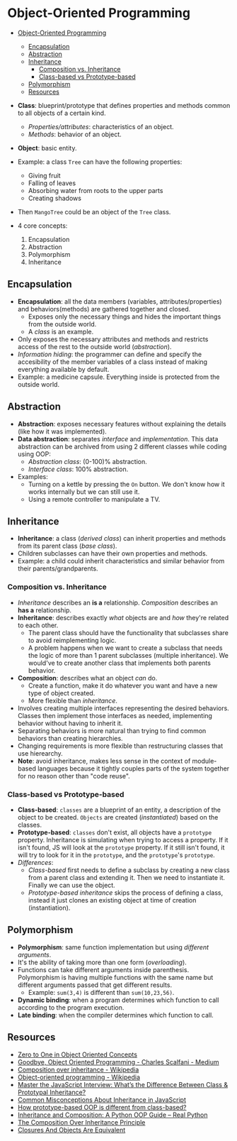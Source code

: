 # Object-Oriented Programming

- [Object-Oriented Programming](#object-oriented-programming)

  - [Encapsulation](#encapsulation)
  - [Abstraction](#abstraction)
  - [Inheritance](#inheritance)
    - [Composition vs. Inheritance](#composition-vs-inheritance)
    - [Class-based vs Prototype-based](#class-based-vs-prototype-based)
  - [Polymorphism](#polymorphism)
  - [Resources](#resources)

- **Class**: blueprint/prototype that defines properties and methods common to all objects of a
  certain kind.
  - _Properties/attributes_: characteristics of an object.
  - _Methods_: behavior of an object.
- **Object**: basic entity.

- Example: a class `Tree` can have the following properties:
  - Giving fruit
  - Falling of leaves
  - Absorbing water from roots to the upper parts
  - Creating shadows
- Then `MangoTree` could be an object of the `Tree` class.

- 4 core concepts:
  1. Encapsulation
  2. Abstraction
  3. Polymorphism
  4. Inheritance

## Encapsulation

- **Encapsulation**: all the data members (variables, attributes/properties) and behaviors(methods)
  are gathered together and closed.
  - Exposes only the necessary things and hides the important things from the outside world.
  - A _class_ is an example.
- Only exposes the necessary attributes and methods and restricts access of the rest to the outside
  world (_abstraction_).
- _Information hiding_: the programmer can define and specify the accesibility of the member
  variables of a class instead of making everything available by default.
- Example: a medicine capsule. Everything inside is protected from the outside world.

## Abstraction

- **Abstraction**: exposes necessary features without explaining the details (like how it was
  implemented).
- **Data abstraction**: separates _interface_ and _implementation_. This data abstraction can be
  archived from using 2 different classes while coding using OOP:
  - _Abstraction class_: (0-100)% abstraction.
  - _Interface class_: 100% abstraction.
- Examples:
  - Turning on a kettle by pressing the `On` button. We don't know how it works internally but we
    can still use it.
  - Using a remote controller to manipulate a TV.

## Inheritance

- **Inheritance**: a class (_derived class_) can inherit properties and methods from its parent
  class (_base class_).
- Children subclasses can have their own properties and methods.
- Example: a child could inherit characteristics and similar behavior from their
  parents/grandparents.

### Composition vs. Inheritance

- _Inheritance_ describes an **is a** relationship. _Composition_ describes an **has a**
  relationship.
- **Inheritance**: describes exactly _what_ objects are and _how_ they're related to each other.
  - The parent class should have the functionality that subclasses share to avoid reimplementing
    logic.
  - A problem happens when we want to create a subclass that needs the logic of more than 1 parent
    subclasses (multiple inheritance). We would've to create another class that implements both
    parents behavior.
- **Composition**: describes what an object _can_ do.
  - Create a function, make it do whatever you want and have a new type of object created.
  - More flexible than _inheritance_.
- Involves creating multiple interfaces representing the desired behaviors. Classes then implement
  those interfaces as needed, implementing behavior without having to inherit it.
- Separating behaviors is more natural than trying to find common behaviors than creating
  hierarchies.
- Changing requirements is more flexible than restructuring classes that use hierearchy.
- **Note**: avoid inheritance, makes less sense in the context of module-based languages because it
  tightly couples parts of the system together for no reason other than "code reuse".

### Class-based vs Prototype-based

- **Class-based**: `classes` are a blueprint of an entity, a description of the object to be
  created. `Objects` are created (_instantiated_) based on the classes.
- **Prototype-based**: `classes` don't exist, all objects have a `prototype` property. Inheritance
  is simulating when trying to access a property. If it isn't found, JS will look at the `prototype`
  property. If it still isn't found, it will try to look for it in the `prototype`, and the
  `prototype`'s `prototype`.
- _Differences_:
  - _Class-based_ first needs to define a subclass by creating a new class from a parent class and
    extending it. Then we need to instantiate it. Finally we can use the object.
  - _Prototype-based inheritance_ skips the process of defining a class, instead it just clones an
    existing object at time of creation (instantiation).

## Polymorphism

- **Polymorphism**: same function implementation but using _different arguments_.
- It's the ability of taking more than one form (_overloading_).
- Functions can take different arguments inside parenthesis. Polymorphism is having multiple
  functions with the same name but different arguments passed that get different results.
  - Example: `sum(3,4)` is different than `sum(10,23,56)`.
- **Dynamic binding**: when a program determines which function to call according to the program
  execution.
- **Late binding**: when the compiler determines which function to call.

## Resources

- [Zero to One in Object Oriented Concepts](https://www.freecodecamp.org/news/object-oriented-concepts/)
- [Goodbye, Object Oriented Programming - Charles Scalfani - Medium](https://medium.com/@cscalfani/goodbye-object-oriented-programming-a59cda4c0e53)
- [Composition over inheritance - Wikipedia](https://en.wikipedia.org/wiki/Composition_over_inheritance)
- [Object-oriented programming - Wikipedia](https://en.wikipedia.org/wiki/Object-oriented_programming)
- [Master the JavaScript Interview: What’s the Difference Between Class & Prototypal Inheritance?](https://medium.com/javascript-scene/master-the-javascript-interview-what-s-the-difference-between-class-prototypal-inheritance-e4cd0a7562e9)
- [Common Misconceptions About Inheritance in JavaScript](https://medium.com/javascript-scene/common-misconceptions-about-inheritance-in-javascript-d5d9bab29b0a)
- [How prototype-based OOP is different from class-based?](http://developer-interview.com/p/oop-ood/how-prototype-based-oop-is-different-from-class-based-13)
- [Inheritance and Composition: A Python OOP Guide – Real Python](https://realpython.com/inheritance-composition-python/)
- [The Composition Over Inheritance Principle](https://python-patterns.guide/gang-of-four/composition-over-inheritance/)
- [Closures And Objects Are Equivalent](https://wiki.c2.com/?ClosuresAndObjectsAreEquivalent)
